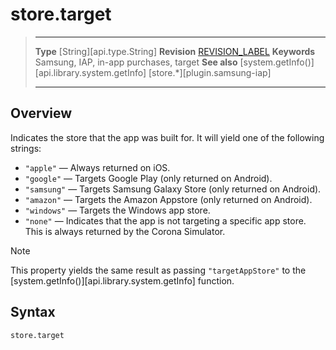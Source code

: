 
# store.target

> --------------------- ------------------------------------------------------------------------------------------
> __Type__              [String][api.type.String]
> __Revision__          [REVISION_LABEL](REVISION_URL)
> __Keywords__          Samsung, IAP, in-app purchases, target
> __See also__			[system.getInfo()][api.library.system.getInfo]
>						[store.*][plugin.samsung-iap]
> --------------------- ------------------------------------------------------------------------------------------


## Overview

Indicates the store that the app was built for. It will yield one of the following strings:

* `"apple"` — Always returned on iOS.
* `"google"` — Targets Google Play (only returned on Android).
* `"samsung"` — Targets Samsung Galaxy Store  (only returned on Android).
* `"amazon"` — Targets the Amazon Appstore (only returned on Android).
* `"windows"` — Targets the Windows app store.
* `"none"` — Indicates that the app is not targeting a specific app store. This is always returned by the Corona Simulator.

<div class="guide-notebox">
<div class="notebox-title">Note</div>

This property yields the same result as passing `"targetAppStore"` to the [system.getInfo()][api.library.system.getInfo] function.

</div>


## Syntax

	store.target

